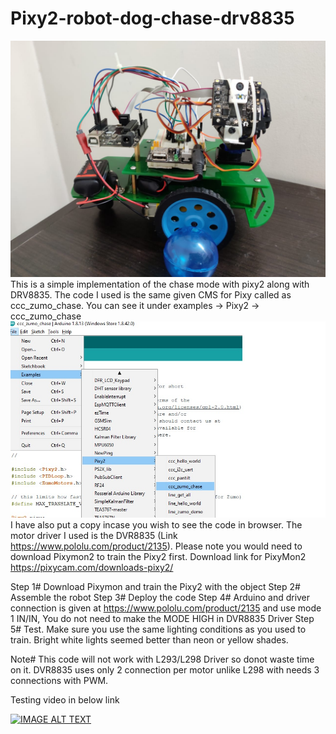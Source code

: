 # Pixy2-robot-dog-chase-drv8835

![Chase robot Image 2 ](https://github.com/MieRobot/Pixy2-robot-dog-chase-drv8835/blob/master/Pixy2%20Chase%20robot.jpeg)
This is a simple implementation of the chase mode with pixy2 along with DRV8835. The code I used is the same given CMS for Pixy called as ccc_zumo_chase. You can see it under examples -> Pixy2 -> ccc_zumo_chase
![Chase robot Image ](https://github.com/MieRobot/Pixy2-robot-dog-chase-drv8835/blob/master/package%20code%20source.jpg)
I have also put a copy incase you wish to see the code in browser. The motor driver I used is the DVR8835 (Link https://www.pololu.com/product/2135). 
Please note you would need to download Pixymon2 to train the Pixy2 first.
Download link for PixyMon2 https://pixycam.com/downloads-pixy2/

Step 1# Download Pixymon and train the Pixy2 with the object
Step 2# Assemble the robot
Step 3# Deploy the code
Step 4# Arduino and driver connection is given at https://www.pololu.com/product/2135 and use mode 1 IN/IN, You do not need to make the MODE HIGH in DVR8835 Driver
Step 5# Test. Make sure you use the same lighting conditions as you used to train. Bright white lights seemed better than neon or yellow shades.

Note# This code will not work with L293/L298 Driver so donot waste time on it. DVR8835 uses only 2 connection per motor unlike L298 with needs 3 connections with PWM.

Testing video in below link


[![IMAGE ALT TEXT](http://img.youtube.com/vi/OETt1gaWnrE/0.jpg)](http://www.youtube.com/watch?v=OETt1gaWnrE "Pixy2 and DVR8835 Color ball chase robot with code")
